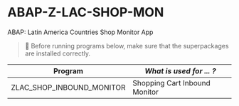 # ABAP-Z-LAC-SHOP-MON
ABAP: Latin America Countries Shop Monitor App

>:memo: Before running programs below, make sure that the superpackages are installed correctly. 

|  Program                    |      _What is used for ... ?_                                                            |
| --------------------------- |------------------------------------------------------------------------------------------| 
| ZLAC_SHOP_INBOUND_MONITOR   | Shopping Cart Inbound Monitor                                                            |
